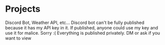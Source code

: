 # Projects
Discord Bot, Weather API, etc...
Discord bot can't be fully published because it has my API key in it. If published, anyone could use my key and use it for malice. Sorry :(
Everything is published privately. DM or ask if you want to view
